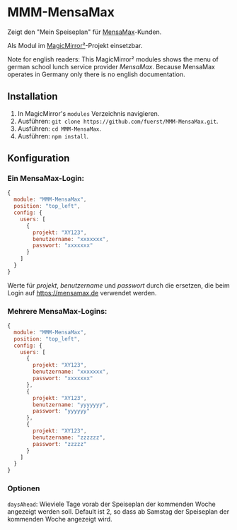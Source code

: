# MMM-MensaMax

Zeigt den "Mein Speiseplan" für [MensaMax](https://mensamax.de)-Kunden.

Als Modul im [MagicMirror²](https://github.com/MichMich/MagicMirror)-Projekt einsetzbar.


Note for english readers: This MagicMirror² modules shows the menu of german school lunch service provider _MensaMax_. Because MensaMax operates in Germany only there is no english documentation.

## Installation

1. In MagicMirror's `modules` Verzeichnis navigieren.
1. Ausführen: `git clone https://github.com/fuerst/MMM-MensaMax.git`.
1. Ausführen: `cd MMM-MensaMax`.
1. Ausführen: `npm install`.

## Konfiguration

### Ein MensaMax-Login:

```javascript
{
  module: "MMM-MensaMax",
  position: "top_left",
  config: {
    users: [
      {
        projekt: "XY123",
        benutzername: "xxxxxxx",
        passwort: "xxxxxxx"
      }
    ]
  }
}
```

Werte für _projekt_, _benutzername_ und _passwort_ durch die ersetzen, die beim Login auf https://mensamax.de verwendet werden.

### Mehrere MensaMax-Logins:

```javascript
{
  module: "MMM-MensaMax",
  position: "top_left",
  config: {
    users: [
      {
        projekt: "XY123",
        benutzername: "xxxxxxx",
        passwort: "xxxxxxx"
      },
      {
        projekt: "XY123",
        benutzername: "yyyyyyy",
        passwort: "yyyyyy"
      },
      {
        projekt: "XY123",
        benutzername: "zzzzzz",
        passwort: "zzzzz"
      }
    ]
  }
}
```

### Optionen

`daysAhead`: Wieviele Tage vorab der Speiseplan der kommenden Woche angezeigt werden soll. Default ist 2, so dass ab Samstag der Speiseplan der kommenden Woche angezeigt wird.
